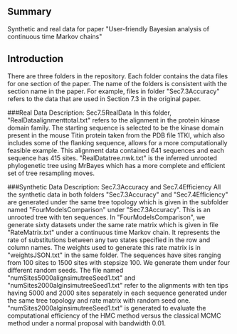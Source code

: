 Summary
--------------------
Synthetic and real data for paper "User-friendly Bayesian analysis of continuous time Markov chains"

Introduction
-------------------
There are three folders in the repository. Each folder contains the data files for one section of the paper. The name of the folders is consistent with the section name in the paper. For example, files in folder "Sec7.3Accuracy" refers to the data that are used in Section 7.3 in the original paper. 

###Real Data Description: Sec7.5RealData
In this folder, "RealDataalignmenttotal.txt" refers to the alignment in the protein kinase domain family. The starting sequence is selected to be the kinase domain present in the mouse Titin protein taken from the PDB file 1TKI, which also includes some of the flanking sequence, allows for a more computationally feasible example. This alignment data contained 641 sequences and each sequence has 415 sites. "RealDatatree.nwk.txt" is the inferred unrooted phylogenetic tree using MrBayes which has a more complete and efficient set of tree resampling moves.

###Synthetic Data Description: Sec7.3Accuracy and Sec7.4Efficiency
All the synthetic data in both folders "Sec7.3Accuracy" and "Sec7.4Efficiency" are generated under the same tree topology which is given in the subfolder named "FourModelsComparison" under "Sec7.3Accuracy". This is an unrooted tree with ten sequences. In "FourModelsComparison", we generate sixty datasets under the same rate matrix which is given in file "RateMatrix.txt" under a continuous time Markov chain. It represents the rate of substitutions between any two states specified in the row and column names. The weights used to generate this rate matrix is in "weightsJSON.txt" in the same folder. The sequences have sites ranging from 100 sites to 1500 sites with stepsize 100. We generate them under four different random seeds. The file named "numSites5000alignsimutreeSeed1.txt" and "numSites2000alginsimutreeSeed1.txt"  refer to the alignments with ten tips having 5000 and 2000 sites separately in each sequence generated under the same tree topology and rate matrix with random seed one. "numSites2000alginsimutreeSeed1.txt" is generated to evaluate the computational efficiency of the HMC method versus the classical MCMC method under a normal proposal with bandwidth 0.01. 

